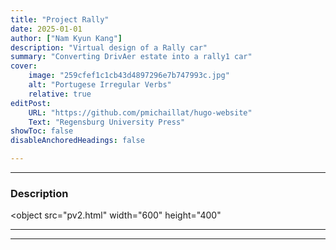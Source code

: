 ```yaml
---
title: "Project Rally" 
date: 2025-01-01
author: ["Nam Kyun Kang"]
description: "Virtual design of a Rally car"
summary: "Converting DrivAer estate into a rally1 car"
cover:
    image: "259cfef1c1cb43d4897296e7b747993c.jpg"
    alt: "Portugese Irregular Verbs"
    relative: true
editPost:
    URL: "https://github.com/pmichaillat/hugo-website"
    Text: "Regensburg University Press"
showToc: false
disableAnchoredHeadings: false

---
```


---

### Description

<object src="pv2.html" width="600" height="400"</object>





---



---



